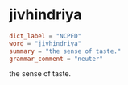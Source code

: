 # jivhindriya

``` toml
dict_label = "NCPED"
word = "jivhindriya"
summary = "the sense of taste."
grammar_comment = "neuter"
```

the sense of taste.

